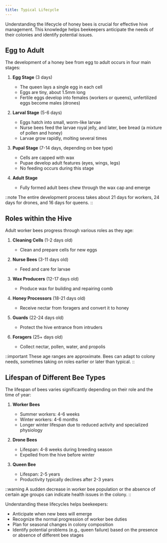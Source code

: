 ```yaml
---
title: Typical Lifecycle
---
```



Understanding the lifecycle of honey bees is crucial for effective hive management. This knowledge helps beekeepers anticipate the needs of their colonies and identify potential issues.

## Egg to Adult

The development of a honey bee from egg to adult occurs in four main stages:

1. **Egg Stage** (3 days)
   - The queen lays a single egg in each cell
   - Eggs are tiny, about 1.5mm long
   - Fertile eggs develop into females (workers or queens), unfertilized eggs become males (drones)

2. **Larval Stage** (5-6 days)
   - Eggs hatch into small, worm-like larvae
   - Nurse bees feed the larvae royal jelly, and later, bee bread (a mixture of pollen and honey)
   - Larvae grow rapidly, molting several times

3. **Pupal Stage** (7-14 days, depending on bee type)
   - Cells are capped with wax
   - Pupae develop adult features (eyes, wings, legs)
   - No feeding occurs during this stage

4. **Adult Stage**
   - Fully formed adult bees chew through the wax cap and emerge

::note
The entire development process takes about 21 days for workers, 24 days for drones, and 16 days for queens.
::

## Roles within the Hive

Adult worker bees progress through various roles as they age:

1. **Cleaning Cells** (1-2 days old)
   - Clean and prepare cells for new eggs

2. **Nurse Bees** (3-11 days old)
   - Feed and care for larvae

3. **Wax Producers** (12-17 days old)
   - Produce wax for building and repairing comb

4. **Honey Processors** (18-21 days old)
   - Receive nectar from foragers and convert it to honey

5. **Guards** (22-24 days old)
   - Protect the hive entrance from intruders

6. **Foragers** (25+ days old)
   - Collect nectar, pollen, water, and propolis

::important
These age ranges are approximate. Bees can adapt to colony needs, sometimes taking on roles earlier or later than typical.
::

## Lifespan of Different Bee Types

The lifespan of bees varies significantly depending on their role and the time of year:

1. **Worker Bees**
   - Summer workers: 4-6 weeks
   - Winter workers: 4-6 months
   - Longer winter lifespan due to reduced activity and specialized physiology

2. **Drone Bees**
   - Lifespan: 4-8 weeks during breeding season
   - Expelled from the hive before winter

3. **Queen Bee**
   - Lifespan: 2-5 years
   - Productivity typically declines after 2-3 years

::warning
A sudden decrease in worker bee population or the absence of certain age groups can indicate health issues in the colony.
::

Understanding these lifecycles helps beekeepers:

- Anticipate when new bees will emerge
- Recognize the normal progression of worker bee duties
- Plan for seasonal changes in colony composition
- Identify potential problems (e.g., queen failure) based on the presence or absence of different bee stages

